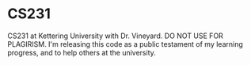 # CS231
CS231 at Kettering University with Dr. Vineyard. 
DO NOT USE FOR PLAGIRISM. 
I'm releasing this code as a public testament of my learning progress, and to help others at the university.
